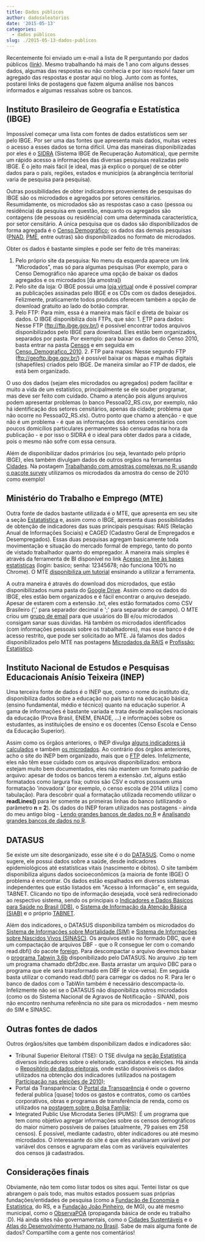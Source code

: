 ```yaml
---
title: Dados públicos
author: dadosaleatorios
date: '2015-05-13'
categories:
  - dados públicos
slug: ./2015-05-13-dados-publicos
---
```


Recentemente foi enviado um e-mail a lista de R perguntando por dados públicos ([link](http://listas.inf.ufpr.br/pipermail/r-br/2015-May/015622.html)). Mesmo trabalhando há mais de 1 ano com alguns desses dados, algumas das respostas eu não conhecia e por isso resolvi fazer um agregado das respostas e postar aqui no blog. Junto com as fontes, postarei links de postagens que fazem alguma análise nos bancos informados e algumas ressalvas sobre os bancos.

## Instituto Brasileiro de Geografia e Estatística (IBGE)

Impossível começar uma lista com fontes de dados estatísticos sem ser pelo IBGE. Por ser uma das fontes que apresenta mais dados, muitas vezes o acesso a esses dados se torna difícil. Uma das maneiras disponibilizadas por eles é o [SIDRA](http://www.sidra.ibge.gov.br/) (Sistema IBGE de Recuperação Automática), que permite um rápido acesso a informações das diversas pesquisas realizadas pelo IBGE. É o jeito mais fácil (e ideal, mas já explico o porque) de se obter dados para o país, regiões, estados e municípios (a abrangência territorial varia de pesquisa para pesquisa).

Outras possibilidades de obter indicadores provenientes de pesquisas do IBGE são os microdados e agregados por setores censitários. Resumidamente, os microdados são as respostas caso a caso (pessoa ou residência) da pesquisa em questão, enquanto os agregados são contagens (de pessoas ou residência) com uma determinada característica, por setor censitário. A única pesquisa que os dados são disponibilizados  de forma agregada é o [Censo Demográfico](http://www.ibge.gov.br/home/estatistica/populacao/censo2010/default.shtm); os dados das demais pesquisas ([PNAD](http://www.ibge.gov.br/home/estatistica/indicadores/trabalhoerendimento/pnad_continua_mensal/default.shtm), [PME](http://www.ibge.gov.br/home/estatistica/indicadores/trabalhoerendimento/pme_nova/default.shtm), entre outras) são disponibilizados no formato de microdados.

Obter os dados é bastante simples e pode ser feito de três maneiras:

  1. Pelo próprio site da pesquisa: No menu da esquerda aparece um link "Microdados", mas só para algumas pesquisas (Por exemplo, para o Censo Demográfico não aparece uma opção de baixar os dados agregados e os microdados [da amostra])
  2. Pelo site da loja: O IBGE possui uma [loja virtual](http://loja.ibge.gov.br/) onde é possível comprar as publicações assinadas pelo IBGE e os CDs com os dados desejados. Felizmente, praticamente todos produtos oferecem também a opção de download gratuito ao lado do botão comprar.
  3. Pelo FTP: Para mim, essa é a maneira mais fácil e direta de baixar os dados. O IBGE disponibiliza dois FTPs, que são:
    1. [F](ftp://ftp.ibge.gov.br/)TP para dados: Nesse FTP (<ftp://ftp.ibge.gov.br/>) é possível encontrar todos arquivos disponibilizados pelo IBGE para download. Eles estão bem organizados, separados por pasta. Por exemplo: para baixar os dados do Censo 2010, basta entrar na pasta [Censos](ftp://ftp.ibge.gov.br/Censos/) e em seguida em [Censo_Demografico_2010](ftp://ftp.ibge.gov.br/Censos/Censo_Demografico_2010/).
    2. FTP para mapas: Nesse segundo FTP (<ftp://geoftp.ibge.gov.br/>) é possível baixar os mapas e malhas digitais (shapefiles) criados pelo IBGE. De maneira similar ao FTP de dados, ele está bem organizado.

O uso dos dados (sejam eles microdados ou agregados) podem facilitar e muito a vida de um estatístico, principalmente se ele souber programar, mas deve ser feito com cuidado. Chamo a atenção pois alguns arquivos podem apresentar problemas (o banco Pessoa02_RS.csv, por exemplo, não há identificação dos setores censitários, apenas da cidade; problema que não ocorre no Pessoa02_RS.xls). Outro ponto que chamo a atenção - e que não é um problema - é que as informações dos setores censitários com poucos domicílios particulares permanentes são censuradas na hora da publicação - e por isso o SIDRA é o ideal para obter dados para a cidade, pois o mesmo não sofre com essa censura.

Além de disponibilizar dados primários (ou seja, levantado pelo próprio IBGE), eles também divulgam dados de outros orgãos na ferramentas [Cidades](http://www.cidades.ibge.gov.br/xtras/home.php).  Na postagem [Trabalhando com amostras complexas no R: usando o pacote survey](http://www.dadosaleatorios.com.br/2014/06/trabalhando-com-amostras-complexas-no-r.html) utilizamos os microdados da amostra do censo de 2010 como exemplo!

## Ministério do Trabalho e Emprego (MTE)

Outra fonte de dados bastante utilizada é o MTE, que apresenta em seu site a seção [Estatatística](http://portal.mte.gov.br/geral/estatisticas.htm) e, assim como o IBGE, apresenta duas possibilidades de obtenção de indicadores das suas principais pesquisas: RAIS (Relação Anual de Informações Sociais) e CAGED (Cadastro Geral de Empregados e Desempregados). Essas duas pesquisas agregam basicamente toda movimentação e situação do mercado formal de emprego, tanto do ponto de vistado trabalhador quanto do empregador. A maneira mais simples é através da ferramenta de BI disponível no link [Acesso on line às bases estatísticas](http://bi.mte.gov.br/bgcaged/) (login: basico; senha: 12345678; não funciona 100% no Chrome). O MTE [disponibiliza um tutorial](http://portal.mte.gov.br/lumis/portal/file/fileDownload.jsp?fileId=8A7C812D3DCADFC3013E0E2EECF20B7C) ensinando a utilizar a ferramenta.

A outra maneira é através do download dos microdados, que estão disponibilizados numa pasta do [Google Drive](https://drive.google.com/folderview?id=0ByKsqUnItyBhU2RmdUloTnJGRGM&usp=sharing). Assim como os dados do IBGE, eles estão bem organizados e é fácil encontrar o arquivo desejado. Apesar de estarem com a extensão .txt, eles estão formatados como CSV Brasileiro (',' para separador decimal e ';' para separador de campo). O MTE criou um [grupo de email](https://br.groups.yahoo.com/neo/groups/basesmte) para que usuários do BI e/ou microdados consigam sanar suas dúvidas. Há também os microdados identificados (com informações pessoais sobre os trabalhadores), mas esse banco é de acesso restrito, que pode ser solicitado ao MTE. Já falamos dos dados disponibilizados pelo MTE nas postagens [Microdados da RAIS](http://www.dadosaleatorios.com.br/2014/05/microdados-da-rais.html) e [Profissão: Estatístico](http://www.dadosaleatorios.com.br/2014/09/profissao-estatistico.html).

## Instituto Nacional de Estudos e Pesquisas Educacionais Anísio Teixeira (INEP)

Uma terceira fonte de dados é o INEP que, como o nome do instituto diz, disponibiliza dados sobre a educação no país tanto na educação básica (ensino fundamental, médio e técnico) quanto na educação superior. A gama de informações é bastante variada e trata desde avaliações nacionais da educação (Prova Brasil, ENEM, ENADE, ...) e informações sobre os estudantes, as instituições de ensino e os docentes (Censo Escola e Censo da Educação Superior).

Assim como os órgãos anteriores, o INEP divulga [alguns indicadores já calculados](http://portal.inep.gov.br/indicadores-educacionais) e também [os microdados](http://portal.inep.gov.br/basica-levantamentos-acessar). Ao contrário dos órgãos anteriores, acho o site do INEP bem organizado, mais que o [FTP](ftp://ftp.inep.gov.br/) deles. Infelizmente, eles não têm esse cuidado com os arquivos disponibilizados: embora estejam muito bem documentados, eles não mantem um formato padrão de arquivo: apesar de todos os bancos terem a extensão .txt, alguns estão formatados como largura fixa; outros são CSV e outros possuem uma formatação 'inovadora' (por exemplo, o censo escola de 2014 utiliza | como tabulação). Para descobrir qual a formatação utilizada recomendo utilizar o **readLines()** para ler somente as primeiras linhas do banco (utilizando o parâmetro **n = 2**). Os dados do INEP foram utilizados nas postagens - ainda do meu antigo blog - [Lendo grandes bancos de dados no R](http://rcoster.blogspot.com.br/2014/02/lendo-grandes-bancos-de-dados.html) e [Analisando grandes bancos de dados no R](http://rcoster.blogspot.com.br/2014/03/analisando-grandes-bancos-de-dados-no-r.html).

## DATASUS

Se existe um site desorganizado, esse site é o do [DATASUS](http://datasus.saude.gov.br/). Como o nome sugere, ele possui dados sobre a saúde, desde indicadores epidemiológicos até estatísticas vitais (nascimento e óbitos). O site também disponibiliza alguns dados socioeconômicos (a maioria de fonte IBGE) O problema é encontrar. Os dados estão espalhados em diversos sistemas independentes que estão listados em "Acesso à Informação" e, em seguida, TABNET. Clicando no tipo de informação desejada, você será redirecionado ao respectivo sistema, sendo os principais o [Indicadores e Dados Básicos para Saúde no Brasil (IDB)](http://www.datasus.gov.br/idb), o [Sistema de Informação da Atenção Básica (SIAB)](http://www2.datasus.gov.br/SIAB/) e o próprio [TABNET](http://www2.datasus.gov.br/DATASUS/index.php?area=02).

Além dos indicadores, o DATASUS disponibiliza também os microdados do [Sistema de Informações sobre Mortalidade (SIM)](http://tabnet.datasus.gov.br/cgi/sim/dados/indice.htm) e [Sistema de Informações sobre Nascidos Vivos (SINASC)](http://tabnet.datasus.gov.br/cgi/sinasc/dados/indice.htm). Os arquivos estão no formado DBC, que é um compactação de arquivos DBF - que o R consegue ler com o comando read.dbf() do pacote [foreign](http://cran.r-project.org/web/packages/foreign/index.html). Para descompactar o arquivo devemos baixar o [programa Tabwin 3.6b](http://www2.datasus.gov.br/DATASUS/index.php?area=060805&item=3) disponibilizado pelo DATASUS. No arquivo .zip tem um programa chamado dbf2dbc.exe. Basta arrastar um arquivo DBC para o programa que ele será transformado em DBF (e vice-versa). Em seguida basta utilizar o comando read.dbf() para carregar os dados no R. Para ler o banco de dados com o TabWin também é necessário descompacta-lo. Infelizmente não sei se o DATASUS não disponibiliza outros microdados (como os do Sistema Nacional de Agravos de Notificação - SINAN), pois não encontro nenhuma referência no site para os microdados - nem mesmo do SIM e SINASC.

## Outras fontes de dados

Outros órgãos/sites que também disponibilizam dados e indicadores são:

  * Tribunal Superior Eleitoral (TSE): O TSE divulga na [seção Estatística](http://www.tse.jus.br/eleicoes/estatisticas) diversos indicadores sobre o eleitorado, candidatos e eleições. Há ainda o [Repositório de dados eleitorais](http://www.tse.jus.br/eleicoes/estatisticas/repositorio-de-dados-eleitorais), onde estão disponíveis os dados utilizados na obtenção dos indicadores (utilizados na postagem [Participação nas eleições de 2010](http://www.tse.jus.br/eleicoes/estatisticas/repositorio-de-dados-eleitorais));
  * Portal da Transparência: O [Portal da Transparência](http://transparencia.gov.br/) é onde o governo federal publica [quase] todos os gastos e contratos, como os cartões corporativos, obras e programas de transferência de renda, como os utilizados na [postagem sobre o Bolsa Família](http://www.dadosaleatorios.com.br/2014/12/dados-do-bolsa-familia.html);
  * Integrated Public Use Microdata Series (IPUMS): É um programa que tem como objetivo agregar informações sobre os censos demográficos do maior número possíveis de países (atualmente, 79 países em 258 censos). É possível, mediante cadastro, obter indicadores ou até mesmo microdados. O interessante do site é que eles analisaram variável por variável dos censos e agruparam elas com as variáveis equivalentes dos censos já cadastrados.

## Considerações finais

Obviamente, não tem como listar todos os sites aqui. Tentei listar os que abrangem o país todo, mas muitos estados possuem suas próprias fundações/entidades de pesquisa (como a [Fundação de Economia e Estatística](http://www.fee.rs.gov.br/), do RS, e a [Fundação João Pinheiro](http://www.fjp.mg.gov.br/), de MG), ou até mesmo municipal, como o [ObservaPOA](http://www.observapoa.com.br/) (propaganda básica de onde eu trabalho :D). Há ainda sites não governamentais, como o [Cidades Sustentáveis](http://www.cidadessustentaveis.org.br/) e o [Atlas do Desenvolvimento Humano no Brasil](http://www.atlasbrasil.org.br/). Sabe de mais alguma fonte de dados? Compartilhe com a gente nos comentários!
